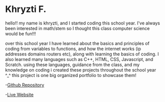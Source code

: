 # Khryzti F.

hello!! my name is khryzti, and I started coding this school year. I've always been interested in math/stem so I thought this class computer science would be fun!!!

over this school year I have learned about the basics and principles of coding from variables to functions, and how the internet works (ip addresses domains routers etc), along with learning the basics of coding. I also learned many languages such as C++, HTML, CSS, Javascript, and Scratch. using these languages, guidance from the class, and my knowledge on coding i created these projects throughout the school year ^_^
this project is one big organized portfolio to showcase them!



-[Github Repository](https://github.com/Krispp-y/final-project)

-[Live Website](https://krispp-y.github.io/final-project/)
